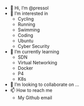 - 👋 Hi, I’m @pressol
- 👀 I’m interested in 
  - Cycling
  - Running
  - Swimming 
  - Coding
  - Ubuntu
  - Cyber Security
- 🌱 I’m currently learning 
  - SDN 
  - Virtual Networking 
  - Docker
  - P4
  - K8s
- 💞️ I’m looking to collaborate on ...
- 📫 How to reach me
  -  My Github email

<!---
pressol/pressol is a ✨ special ✨ repository because its `README.md` (this file) appears on your GitHub profile.
You can click the Preview link to take a look at your changes.
--->
